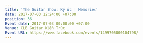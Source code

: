 ```yaml
---
title: 'The Guitar Show: Ký ức | Memories'
date: 2017-07-03 12:24:00 +07:00
position: 36
Event date: 2017-07-03 00:00:00 +07:00
Venue: CLB Guitar Kiến Trúc
Event URL: https://www.facebook.com/events/1499705800104798/
---
```


